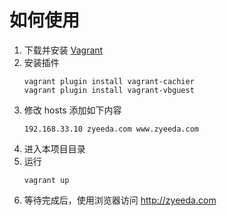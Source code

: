 # 如何使用

1. 下载并安装 [Vagrant](http://www.vagrantup.com/)
2. 安装插件
   ```shell
   vagrant plugin install vagrant-cachier
   vagrant plugin install vagrant-vbguest
   ```
3. 修改 hosts 添加如下内容
   ```
   192.168.33.10 zyeeda.com www.zyeeda.com
   ```
4. 进入本项目目录
5. 运行
   ```shell
   vagrant up
   ```
6. 等待完成后，使用浏览器访问 http://zyeeda.com
